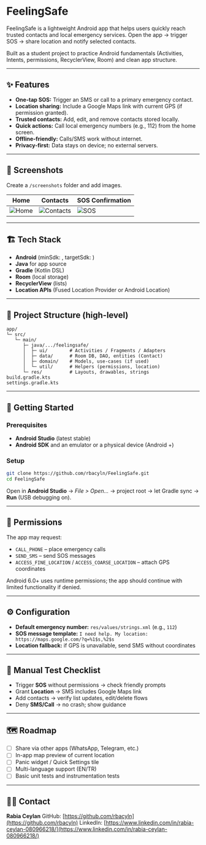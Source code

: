 
# FeelingSafe

FeelingSafe is a lightweight Android app that helps users quickly reach trusted contacts and local emergency services. Open the app → trigger SOS → share location and notify selected contacts.

Built as a student project to practice Android fundamentals (Activities, Intents, permissions, RecyclerView, Room) and clean app structure.

---

## ✨ Features

- **One-tap SOS:** Trigger an SMS or call to a primary emergency contact.
- **Location sharing:** Include a Google Maps link with current GPS (if permission granted).
- **Trusted contacts:** Add, edit, and remove contacts stored locally.
- **Quick actions:** Call local emergency numbers (e.g., 112) from the home screen.
- **Offline-friendly:** Calls/SMS work without internet.
- **Privacy-first:** Data stays on device; no external servers.

---

## 📸 Screenshots

Create a `/screenshots` folder and add images.

| Home | Contacts | SOS Confirmation |
| --- | --- | --- |
| ![Home](screenshots/home.png) | ![Contacts](screenshots/contacts.png) | ![SOS](screenshots/sos.png) |

---

## 🏗️ Tech Stack

- **Android** (minSdk: <!-- TODO: fill -->, targetSdk: <!-- TODO: fill -->)
- **Java** for app source
- **Gradle** (Kotlin DSL)
- **Room** (local storage)
- **RecyclerView** (lists)
- **Location APIs** (Fused Location Provider or Android Location)

---

## 📂 Project Structure (high-level)

```text
app/
└─ src/
   └─ main/
      ├─ java/.../feelingsafe/
      │  ├─ ui/        # Activities / Fragments / Adapters
      │  ├─ data/      # Room DB, DAO, entities (Contact)
      │  ├─ domain/    # Models, use-cases (if used)
      │  └─ util/      # Helpers (permissions, location)
      └─ res/          # Layouts, drawables, strings
build.gradle.kts
settings.gradle.kts
````

---

## 🚀 Getting Started

### Prerequisites

* **Android Studio** (latest stable)
* **Android SDK** and an emulator or a physical device (Android <!-- TODO: version -->+)

### Setup

```bash
git clone https://github.com/rbacyln/FeelingSafe.git
cd FeelingSafe
```

Open in **Android Studio** → *File > Open…* → project root → let Gradle sync → **Run** (USB debugging on).

---

## 🔐 Permissions

The app may request:

* `CALL_PHONE` – place emergency calls
* `SEND_SMS` – send SOS messages
* `ACCESS_FINE_LOCATION` / `ACCESS_COARSE_LOCATION` – attach GPS coordinates

<!-- Remove if not used:
- `READ_CONTACTS` / `WRITE_CONTACTS` – import or manage contacts
-->

Android 6.0+ uses runtime permissions; the app should continue with limited functionality if denied.

---

## ⚙️ Configuration

* **Default emergency number:** `res/values/strings.xml` (e.g., `112`)
* **SOS message template:**
  `I need help. My location: https://maps.google.com/?q=%1$s,%2$s`
* **Location fallback:** if GPS is unavailable, send SMS without coordinates

---

## 🧪 Manual Test Checklist

* Trigger **SOS** without permissions → check friendly prompts
* Grant **Location** → SMS includes Google Maps link
* Add contacts → verify list updates, edit/delete flows
* Deny **SMS/Call** → no crash; show guidance

---

## 🗺️ Roadmap

* [ ] Share via other apps (WhatsApp, Telegram, etc.)
* [ ] In-app map preview of current location
* [ ] Panic widget / Quick Settings tile
* [ ] Multi-language support (EN/TR)
* [ ] Basic unit tests and instrumentation tests

---

## 🙋‍♀️ Contact

**Rabia Ceylan**
GitHub: [https://github.com/rbacyln](https://github.com/rbacyln)
LinkedIn: [https://www.linkedin.com/in/rabia-ceylan-080966218/](https://www.linkedin.com/in/rabia-ceylan-080966218/)

